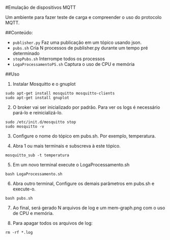 #Emulação de dispositivos MQTT

Um ambiente para fazer teste de carga e compreender o uso do protocolo MQTT. 

##Conteúdo:

- `publisher.py` Faz uma publicação em um tópico usando json.
- `pubs.sh` Cria N processos de publisher.py durante um tempo pré determinado
- `stopPubs.sh`  Interrompe todos os processos
- `LogaProcessamentoPS.sh` Captura o uso de CPU e memória



##Uso

1. Instalar  Mosquitto e o gnuplot
```
sudo apt-get install mosquitto mosquitto-clients
sudo apt-get install gnuplot
```

2. O broker vai ser inicializado por padrão.  Para ver os logs é necessário
pará-lo e reinicializá-lo.

```
sudo /etc/init.d/mosquitto stop
sudo mosquitto -v
```

3. Configure o nome do tópico em pubs.sh. Por exemplo, temperatura.

4. Abra 1 ou mais terminais e subscreva à este tópico.

```
mosquitto_sub -t temperatura
```

5. Em um novo terminal execute o LogaProcessamento.sh
```
bash LogaProcessamento.sh
```

6. Abra outro terminal, Configure os demais parâmetros em pubs.sh e execute-o. 

```
bash pubs.sh
```

7. Ao final, será gerado N arquivos de log e um mem-graph.png com o uso de CPU e memória.


8. Para apagar todos os arquivos de log:

```
rm -rf *.log
```